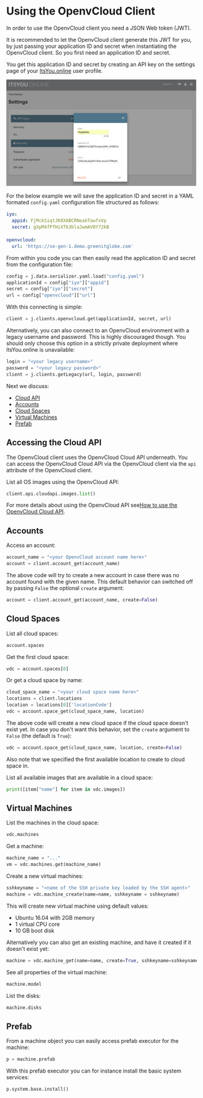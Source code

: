 # Using the OpenvCloud Client

In order to use the OpenvCloud client you need a JSON Web token (JWT).

It is recommended to let the OpenvCloud client generate this JWT for you, by just passing your application ID and secret when instantiating the OpenvCloud client. So you first need an application ID and secret.

You get this application ID and secret by creating an API key on the settings page of your [ItsYou.online](https://itsyou.online) user profile.

![](images/iyo_jwt.png)

For the below example we will save the application ID and secret in a YAML formated `config.yaml` configuration file structured as follows:
```yaml
iyo:
  appid: FjMckSiqtJK8XABCRNeakTowfxVp
  secret: gXpM4fPfHiXTb3blaJwmAV0Y72kB

openvcloud:
  url: 'https://se-gen-1.demo.greenitglobe.com'
```

From within you code you can then easily read the application ID and secret from the configuration file:
```python
config = j.data.serializer.yaml.load("config.yaml")
applicationId = config["iyo"]["appid"]
secret = config["iyo"]["secret"]
url = config["openvcloud"]["url"]
```

With this connecting is simple:
```python
client = j.clients.openvcloud.get(applicationId, secret, url)
```

Alternatively, you can also connect to an OpenvCloud environment with a legacy username and password. This is highly discouraged though. You should only choose this option in a strictly private deployment where ItsYou.online is unavailable:
```python
login = "<your legacy username>"
password = "<your legacy password>"
client = j.clients.getLegacy(url, login, password)
```

Next we discuss:
- [Cloud API](#cloud-api)
- [Accounts](#accounts)
- [Cloud Spaces](#cloud-spaces)
- [Virtual Machines](#virtual-machines)
- [Prefab](#prefab)

<a id="cloud-api"></a>
## Accessing the Cloud API

The OpenvCloud client uses the OpenvCloud Cloud API underneath. You can access the OpenvCloud Cloud API via the OpenvCloud client via the `api` attribute of the OpenvCloud client.

List all OS images using the OpenvCloud API:
```python
client.api.cloudapi.images.list()
```

For more details about using the OpenvCloud API see[How to use the OpenvCloud Cloud API](OVC_API.md).

<a id="accounts"></a>
## Accounts

Access an account:
```python
account_name = "<your OpenvCloud account name here>"
account = client.account_get(account_name)
```

The above code will try to create a new account in case there was no account found with the given name. This default behavior can switched off by passing `False` the optional `create` argument:
```python
account = client.account_get(account_name, create=False)
```

<a id="cloud-spaces"></a>
## Cloud Spaces

List all cloud spaces:
```python
account.spaces
```

Get the first cloud space:
```python
vdc = account.spaces[0]
```

Or get a cloud space by name:
```python
cloud_space_name = "<your cloud space name here>"
locations = client.locations
location = locations[0]['locationCode']
vdc = account.space_get(cloud_space_name, location)
```

The above code will create a new cloud space if the cloud space doesn't exist yet. In case you don't want this behavior, set the `create` argument to `False` (the default is `True`):
```python
vdc = account.space_get(cloud_space_name, location, create=False)
```

Also note that we specified the first available location to create to cloud space in.

List all available images that are available in a cloud space:
```python
print([item["name"] for item in vdc.images])
```

<a id="virtual-machines"></a>
## Virtual Machines

List the machines in the cloud space:
```python
vdc.machines
```

Get a machine:
```python
machine_name = "..."
vm = vdc.machines.get(machine_name)
```

Create a new virtual machines:
```python
sshkeyname = "<name of the SSH private key loaded by the SSH agent>"
machine = vdc.machine_create(name=name, sshkeyname = sshkeyname)
```

This will create new virtual machine using default values:
- Ubuntu 16.04 with 2GB memory
- 1 virtual CPU core
- 10 GB boot disk

Alternatively you can also get an existing machine, and have it created if it doesn't exist yet:
```python
machine = vdc.machine_get(name=name, create=True, sshkeyname=sshkeyname)
```

See all properties of the virtual machine:
```python
machine.model
```

List the disks:
```python
machine.disks
```

<a id="prefab"></a>
## Prefab

From a machine object you can easily access prefab executor for the machine: 
```python
p = machine.prefab
```

With this prefab executor you can for instance install the basic system services: 
```python
p.system.base.install()
```